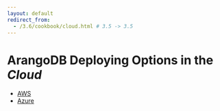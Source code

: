 ```yaml
---
layout: default
redirect_from:
  - /3.6/cookbook/cloud.html # 3.5 -> 3.5
---
```

ArangoDB Deploying Options in the _Cloud_
=========================================

- [AWS](deployment-cloud-aws.html)
- [Azure](deployment-cloud-azure.html)
